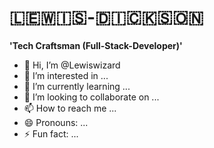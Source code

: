 <h1>🇱‌🇪‌🇼‌🇮‌🇸‌-🇩‌🇮‌🇨‌🇰‌🇸‌🇴‌🇳‌</h1>

**'Tech Craftsman (Full-Stack-Developer)'**

- 👋 Hi, I’m @Lewiswizard
- 👀 I’m interested in ...
- 🌱 I’m currently learning ...
- 💞️ I’m looking to collaborate on ...
- 📫 How to reach me ...
- 😄 Pronouns: ...
- ⚡ Fun fact: ...

<!---
Lewiswizard/Lewiswizard is a ✨ special ✨ repository because its `README.md` (this file) appears on your GitHub profile.
You can click the Preview link to take a look at your changes.
--->
